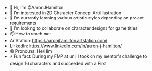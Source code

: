 - 👋 Hi, I’m @AaronJHamilton
- 👀 I’m interested in 2D Character Concept Art/Illustration
- 🌱 I’m currently learning various artistic styles depending on project requirements
- 💞️ I’m looking to collaborate on character designs for game titles
- 📫 How to reach me:
- ArtStation: https://aaronjhamilton.artstation.com/
- LinkedIn: https://www.linkedin.com/in/aaron-j-hamilton/
- 😄 Pronouns: He/Him
- ⚡ Fun fact: During my FMP at uni, I took on my mentor's challenge to design 16 characters and succeeded with a First

<!---
AaronJHamilton/AaronJHamilton is a ✨ special ✨ repository because its `README.md` (this file) appears on your GitHub profile.
You can click the Preview link to take a look at your changes.
--->
